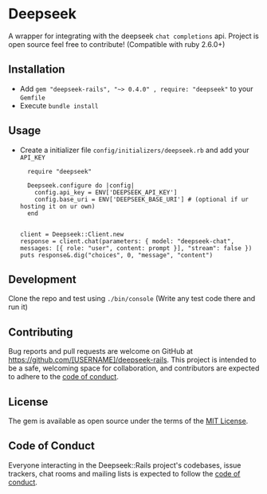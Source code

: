 # Deepseek

A wrapper for integrating with the deepseek `chat completions` api.
Project is open source feel free to contribute! (Compatible with ruby 2.6.0+)

## Installation
- Add `gem "deepseek-rails", "~> 0.4.0" , require: "deepseek"` to your `Gemfile`
- Execute `bundle install`

## Usage
- Create a initializer file `config/initializers/deepseek.rb` and add your `API_KEY`
  ```
    require "deepseek"
  
    Deepseek.configure do |config|
      config.api_key = ENV['DEEPSEEK_API_KEY']
      config.base_uri = ENV['DEEPSEEK_BASE_URI'] # (optional if ur hosting it on ur own)
    end


  client = Deepseek::Client.new
  response = client.chat(parameters: { model: "deepseek-chat", messages: [{ role: "user", content: prompt }], "stream": false })
  puts response&.dig("choices", 0, "message", "content")
  ```

## Development

Clone the repo and test using `./bin/console` (Write any test code there and run it)

## Contributing

Bug reports and pull requests are welcome on GitHub at https://github.com/[USERNAME]/deepseek-rails. This project is intended to be a safe, welcoming space for collaboration, and contributors are expected to adhere to the [code of conduct](https://github.com/[USERNAME]/deepseek-rails/blob/master/CODE_OF_CONDUCT.md).

## License

The gem is available as open source under the terms of the [MIT License](https://opensource.org/licenses/MIT).

## Code of Conduct

Everyone interacting in the Deepseek::Rails project's codebases, issue trackers, chat rooms and mailing lists is expected to follow the [code of conduct](https://github.com/[USERNAME]/deepseek-rails/blob/master/CODE_OF_CONDUCT.md).
